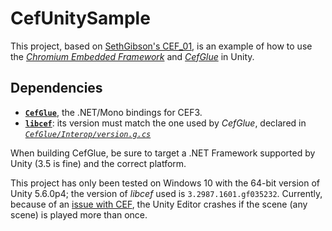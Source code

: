 # CefUnitySample
This project, based on [SethGibson's CEF_01](https://github.com/SethGibson/CEF_01), is an example of how to use the [*Chromium Embedded Framework*](https://bitbucket.org/chromiumembedded/cef) and [*CefGlue*](https://bitbucket.org/xilium/xilium.cefglue/wiki/Home) in Unity.

## Dependencies
* [**`CefGlue`**](https://bitbucket.org/xilium/xilium.cefglue/wiki/Home), the .NET/Mono bindings for CEF3.
* [**`libcef`**](http://opensource.spotify.com/cefbuilds/index.html): its version must match the one used by *CefGlue*, declared in [*`CefGlue/Interop/version.g.cs`*](https://bitbucket.org/xilium/xilium.cefglue/src/default/CefGlue/Interop/version.g.cs)

When building CefGlue, be sure to target a .NET Framework supported by Unity (3.5 is fine) and the correct platform.

This project has only been tested on Windows 10 with the 64-bit version of Unity 5.6.0p4; the version of *libcef* used is `3.2987.1601.gf035232`.
Currently, because of an [issue with CEF](https://github.com/SethGibson/CEF_01/issues/1), the Unity Editor crashes if the scene (any scene) is played more than once.